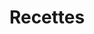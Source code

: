 ---
sidebar_position: 1
title: Recettes
description: Comment sont structurés les recettes dans Minecraft ?
tags: [gameplay]
---